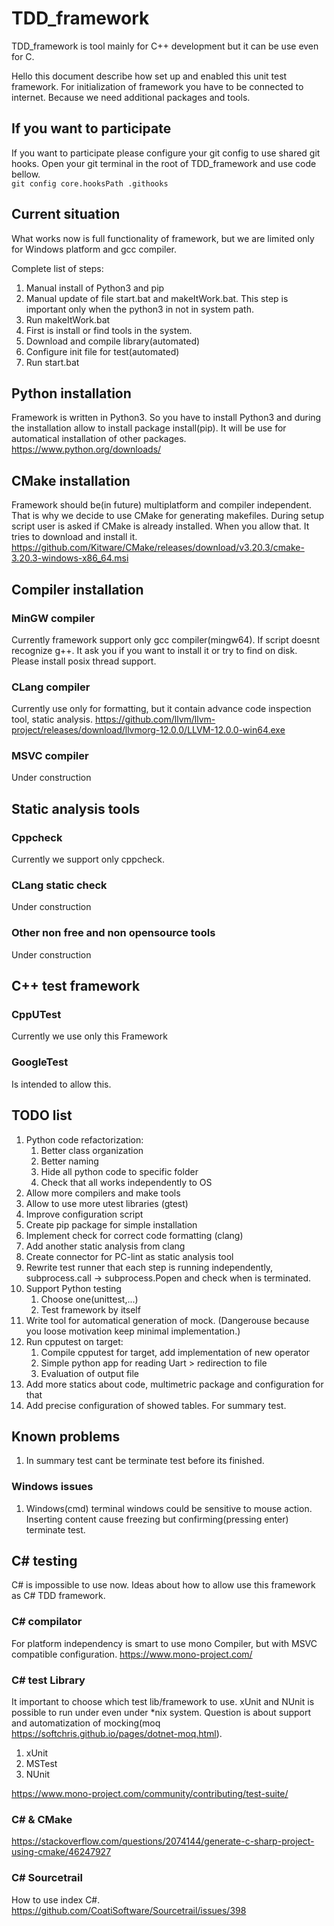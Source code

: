 # TDD_framework
TDD_framework is tool mainly for C++ development but it can be use even for C.

Hello this document describe how set up and enabled this unit test framework.
For initialization of framework you have to be connected to internet. Because
we need additional packages and tools.

## If you want to participate
If you want to participate please configure your git config to use shared git hooks.
Open your git terminal in the root of TDD_framework and use code bellow.  
`git config core.hooksPath .githooks`

## Current situation
What works now is full functionality of framework, but we are limited only for Windows platform and gcc compiler.


Complete list of steps:
1. Manual install of Python3 and pip
2. Manual update of file start.bat and makeItWork.bat. This step is important only when the python3 in not in system path.
3. Run makeItWork.bat
  1. First is install or find tools in the system.
  2. Download and compile library(automated)
  3. Configure init file for test(automated)
4. Run start.bat


## Python installation
Framework is written in Python3. So you have to install Python3 and during
the installation allow to install package install(pip). It will be use for
automatical installation of other packages.
https://www.python.org/downloads/

## CMake installation
Framework should be(in future) multiplatform and compiler independent. That is
why we decide to use CMake for generating makefiles. During setup script user is
asked if CMake is already installed. When you allow that. It tries to download
and install it.
https://github.com/Kitware/CMake/releases/download/v3.20.3/cmake-3.20.3-windows-x86_64.msi

## Compiler installation
### MinGW compiler
Currently framework support only gcc compiler(mingw64). If script doesnt
recognize g++. It ask you if you want to install it or try to find on disk.
Please install posix thread support.
### CLang compiler
Currently use only for formatting, but it contain advance code inspection tool,
static analysis.
https://github.com/llvm/llvm-project/releases/download/llvmorg-12.0.0/LLVM-12.0.0-win64.exe
### MSVC compiler
Under construction

## Static analysis tools
### Cppcheck
Currently we support only cppcheck.
### CLang static check
Under construction
### Other non free and non opensource tools
Under construction

## C++ test framework
### CppUTest
Currently we use only this Framework
### GoogleTest
Is intended to allow this.


## TODO list
1. Python code refactorization:
    1. Better class organization
    2. Better naming
    3. Hide all python code to specific folder
    4. Check that all works independently to OS
2. Allow more compilers and make tools
3. Allow to use more utest libraries (gtest)
4. Improve configuration script
5. Create pip package for simple installation
6. Implement check for correct code formatting (clang)
7. Add another static analysis from clang
8. Create connector for PC-lint as static analysis tool
9. Rewrite test runner that each step is running independently, subprocess.call -> subprocess.Popen and check when is terminated.
10. Support Python testing
    1. Choose one(unittest,...)
    2. Test framework by itself
11. Write tool for automatical generation of mock. (Dangerouse because you loose motivation keep minimal implementation.)
12. Run cpputest on target:
    1. Compile cpputest for target, add implementation of new operator
    2. Simple python app for reading Uart > redirection to file
    3. Evaluation of output file
13. Add more statics about code, multimetric package and configuration for that
14. Add precise configuration of showed tables. For summary test.

## Known problems
1. In summary test cant be terminate test before its finished. 

### Windows issues
1. Windows(cmd) terminal windows could be sensitive to mouse action. Inserting content cause freezing but confirming(pressing enter) terminate test.

## C# testing
C# is impossible to use now.
Ideas about how to allow use this framework as C# TDD framework.
### C# compilator
For platform independency is smart to use mono Compiler, but with MSVC compatible configuration.
https://www.mono-project.com/
### C# test Library
It important to choose which test lib/framework to use. xUnit and NUnit is possible to run under even under *nix system.
Question is about support and automatization of mocking(moq https://softchris.github.io/pages/dotnet-moq.html).
1. xUnit
2. MSTest
3. NUnit

https://www.mono-project.com/community/contributing/test-suite/

### C# & CMake
https://stackoverflow.com/questions/2074144/generate-c-sharp-project-using-cmake/46247927

### C# Sourcetrail
How to use index C#.
https://github.com/CoatiSoftware/Sourcetrail/issues/398
